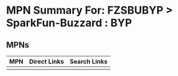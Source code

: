 



# MPN Summary For: FZSBUBYP > SparkFun-Buzzard : BYP

## MPNs
  

|MPN|Direct Links|Search Links|
| :--- | :--- | :--- |
||||
